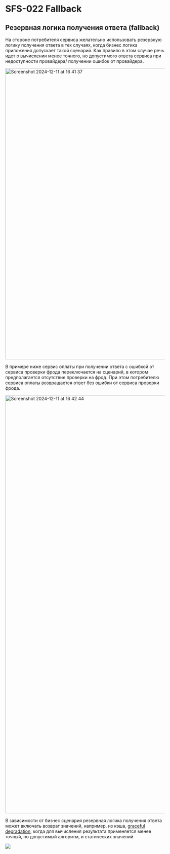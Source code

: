 # SFS-022 Fallback

##  Резервная логика получения ответа (fallback)

На стороне потребителя сервиса желательно использовать резервную логику получения ответа в тех случаях, когда бизнес логика приложения допускает такой сценарий. Как правило в этом случае речь идет о вычислении менее точного, но допустимого ответа сервиса при недоступности провайдера/ получении ошибок от провайдера.

<img width="919" alt="Screenshot 2024-12-11 at 16 41 37" src="https://github.com/user-attachments/assets/e79d749b-96c8-4710-9d89-051a1e1cbe41" />

В примере ниже сервис оплаты при получении ответа с ошибкой от сервиса проверки фрода переключается на сценарий, в котором предполагается отсутствие проверки на фрод. При этом потребителю сервиса оплаты возвращается ответ без ошибки от сервиса проверки фрода.

<img width="1320" alt="Screenshot 2024-12-11 at 16 42 44" src="https://github.com/user-attachments/assets/a3a54500-c737-4b2b-88dd-a4a36d04da1c" />

В зависимости от бизнес сценария резервная логика получения ответа может включать возврат значений, например, из кэша, [graceful degradation](https://livebook.manning.com/book/microservices-in-action/chapter-6/131), когда для вычисления результата применяется менее точный, но допустимый алгоритм, и статических значений.

<img src="https://blog.codecentric.de/_next/image?url=https%3A%2F%2Fmedia.graphassets.com%2Foutput%3Dformat%3Awebp%2FP1aoYAgMQ8aq5K77hIea&w=1920&q=75" />
